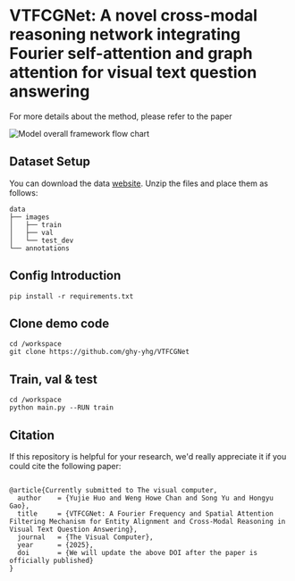 # VTFCGNet: A novel cross-modal reasoning network integrating Fourier self-attention and graph attention for visual text question answering
For more details about the method, please refer to the paper

![Model overall framework flow chart](图片链接 "图片标题")


## Dataset Setup
You can download the data [website](http://vtqa-challenge.fixtankwun.top:20010/).
Unzip the files and place them as follows:
```text
data
├── images
│   ├── train
│   ├── val
│   └── test_dev
└── annotations
```

## Config Introduction
```text
pip install -r requirements.txt
```
## Clone demo code
```text
cd /workspace
git clone https://github.com/ghy-yhg/VTFCGNet
```
## Train, val & test
```text
cd /workspace
python main.py --RUN train
```
## Citation
If this repository is helpful for your research, we'd really appreciate it if you could cite the following paper:

```

@article{Currently submitted to The visual computer,
  author    = {Yujie Huo and Weng Howe Chan and Song Yu and Hongyu Gao},
  title     = {VTFCGNet: A Fourier Frequency and Spatial Attention Filtering Mechanism for Entity Alignment and Cross-Modal Reasoning in Visual Text Question Answering},
  journal   = {The Visual Computer},
  year      = {2025},
  doi       = {We will update the above DOI after the paper is officially published}
}
```
